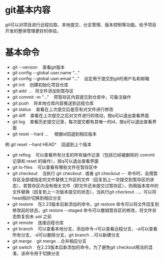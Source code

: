 # git基本内容
git可以对项目进行远程拉取、本地提交、分支管理、版本控制等功能。给予项目开发的整体管理更好的体验。
# 基本命令
- git --version    查看git版本
- git config --global user.name "..."
- git config --global user.email "..."    设定用于提交到git的用户名和邮箱
- git init    创建初始化项目仓库
- git add  ...  将文件添加到暂存区
- git commit -m "..."    蒋暂存区内容提交到仓库中，可备注操作
- git push    将本地仓库内容推送到远程仓库
- git status    查看在上次提交后是否有对文件进行修改
- git diff    查看在上次提交之后对文件进行的改动，按q可以退出查看界面
- git log    查看历史提交记录，每次提交都有其唯一的id，按q可以退出查看界面
- git reset --hard ...     根据id回退到相应版本

例 git reset --hard HEAD^    回退到上个版本

- git reflog    可以查看所有分支的所有操作记录（包括已经被删除的 commit 记录和 reset 的操作），按q可以退出查看界面
- git ls-files    可以查看有哪些文件在暂存区中
- git checkout    当执行 git checkout . 或者 git checkout --  <file>命令时，会用暂存区全部或指定的文件替换工作区的文件（回复到上一次提交到暂存区的状态），若暂存区内没有相关文件（即文件还未提交过暂存区），则用版本库中的文件替换（回复到上一次版本提交的状态），当执行git checkout ...，可以将head指针切换到相应分支
- git restore    在2.23版本后新添加的命令，git restore <file>命令可以将文件回复到修改前的状态，git restore --staged <file>命令可以撤销暂存区的修改，将文件状态恢复到未 `add` 之前
- git remote    连接远程仓库
- git branch    可以查看本地分支，添加命令-r可以查看远程分支，-a可以查看所有分支，-d可以删除分支，git branch ...可以新建分支
- git merge    git merge ...合并相应分支
- git switch    在2.23版本后新添加的命令，为了避免git checkout用法的混淆，该命令用于切换分支 
